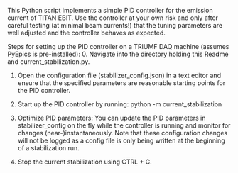 This Python script implements a simple PID controller for the emission current of TITAN EBIT. Use the controller at your own risk and only after careful testing (at minimal beam currents!) that the tuning parameters are well adjusted and the controller behaves as expected. 

Steps for setting up the PID controller on a TRIUMF DAQ machine (assumes PyEpics is pre-installed): 
0. Navigate into the directory holding this Readme and current_stabilization.py.

1. Open the configuration file (stabilizer_config.json) in a text editor and ensure that the specified parameters are reasonable starting points for the PID controller. 

2. Start up the PID controller by running: 
python -m current_stabilization

3. Optimize PID parameters: You can update the PID parameters in stabilizer_config on the fly while the controller is running and monitor for changes (near-)instantaneously. Note that these configuration changes will not be logged as a config file is only being written at the beginning of a stabilization run. 

4. Stop the current stabilization using CTRL + C.  
